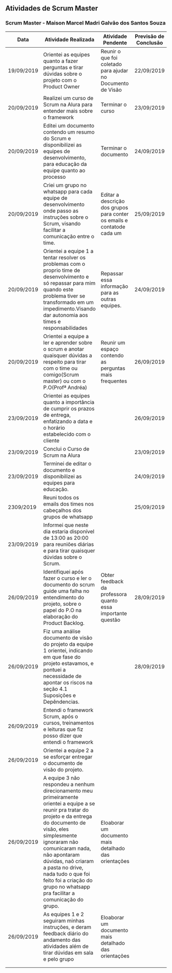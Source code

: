 ## Atividades de Scrum Master 
### Scrum Master - Maison Marcel Madri Galvão dos Santos Souza

| Data       | Atividade Realizada                                          | Atividade Pendente                                           | Previsão de Conclusão |
| ---------- | ------------------------------------------------------------ | ------------------------------------------------------------ | --------------------- |
| 19/09/2019 | Orientei as equipes quanto a fazer perguntas e tirar dúvidas sobre o projeto com o Product Owner | Reunir o que foi coletado para ajudar no Documento de Visão  | 22/09/2019            |
| 20/09/2019 | Realizei um curso de Scrum na Alura para entender mais sobre o framework | Terminar o curso                                             | 23/09/2019            |
| 20/09/2019 | Editei um documento contendo um resumo do Scrum e disponibilizei as equipes de desenvolvimento, para educação da equipe quanto ao processo | Terminar o documento                                         | 24/09/2019            |
| 20/09/2019 | Criei um grupo no whatsapp para cada equipe de desenvolvimento onde passo as instruções sobre o Scrum, visando facilitar a comunicação entre o time. | Editar a descrição dos grupos para conter os emails e contatode cada um | 25/09/2019            |
| 20/09/2019 | Orientei a equipe 1 a tentar resolver os problemas com o proprio time de desenvolvimento e só repassar para mim quando este problema tiver se transformado em um impedimento.Visando dar autonomia aos times e responsabilidades | Repassar essa informação para as outras equipes.             | 24/09/2019            |
| 20/09/2019 | Orientei a equipe a ler e aprender sobre o scrum e anotar quaisquer dúvidas a respeito para tirar com o time ou comigo(Scrum master) ou com o P.O(Profª Andréa) | Reunir um espaço contendo as perguntas mais frequentes       | 26/09/2019            |
| 23/09/2019 | Orientei as equipes quanto a importância de cumprir os prazos de entrega, enfatizando a data e o horário estabelecido com o cliente |                                                              | 26/09/2019            |
| 23/09/2019 | Conclui o Curso de Scrum na Alura                            |                                                              | 23/09/2019            |
| 23/09/2019 | Terminei de editar o documento e disponibilizei as equipes para educação. |                                                              | 24/09/2019            |
| 2309/2019  | Reuni todos os emails dos times nos cabeçalhos dos grupos de whatsapp |                                                              | 25/09/2019            |
| 23/09/2019 | Informei que neste dia estaria disponível de 13:00 as 20:00 para reuniões diárias e para tirar quaisquer dúvidas sobre o Scrum. |                                                              |                       |
| 26/09/2019 | Identifiquei após fazer o curso e ler o documento do scrum guide uma falha no entendimento do projeto, sobre o papel do P.O na elaboração do Product Backlog. | Obter feedback da professora quanto essa importante questão  | 28/09/2019            |
| 26/09/2019 | Fiz uma análise documento de visão do projeto da equipe 1 orientei, indicando em que fase do projeto estavamos, e pontuei a necessidade de apontar os riscos na seção 4.1 Suposições e Depêndencias. |                                                              | 28/09/2019            |
| 26/09/2019 | Entendi o framework Scrum, após o cursos, treinamentos e leituras que fiz posso dizer que entendi o framework |                                                              |                       |
| 26/09/2019 | Orientei a equipe 2 a se esforçar entregar o documento de visão do projeto. |                                                              |                       |
| 26/09/2019 | A equipe 3 não respondeu a nenhum direcionamento meu primeiramente orientei a equipe a se reunir pra tratar do projeto e da entrega do documento de visão, eles simplesmente ignoraram não comunicaram nada, não apontaram dúvidas, naõ criaram a pasta no drive, nada tudo o que foi feito foi a criação do grupo no whatsapp pra facilitar a comunicação do grupo. | Eloaborar um documento mais detalhado das orientações        |                       |
| 26/09/2019 | As equipes 1 e 2 seguiram minhas instruções, e deram feedback diário do andamento das atividades além de tirar dúvidas em sala e pelo grupo | Eloaborar um documento mais detalhado das orientações        |                       |
|            |                                                              |                                                              |                       |
|            |                                                              |                                                              |                       |
